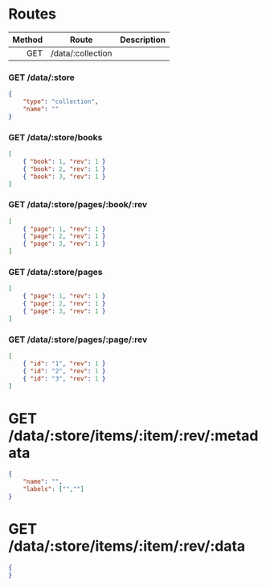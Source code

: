 # Routes

| Method | Route             | Description |
| -----: | ----------------- | ----------- |
|    GET | /data/:collection |

### GET /data/:store

```json
{
    "type": "collection",
    "name": ""
}
```

### GET /data/:store/books

```json
[
    { "book": 1, "rev": 1 }
    { "book": 2, "rev": 1 }
    { "book": 3, "rev": 1 }
]
```

### GET /data/:store/pages/:book/:rev

```json
[
    { "page": 1, "rev": 1 }
    { "page": 2, "rev": 1 }
    { "page": 3, "rev": 1 }
]
```

### GET /data/:store/pages

```json
[
    { "page": 1, "rev": 1 }
    { "page": 2, "rev": 1 }
    { "page": 3, "rev": 1 }
]
```

### GET /data/:store/pages/:page/:rev

```json
[
    { "id": "1", "rev": 1 }
    { "id": "2", "rev": 1 }
    { "id": "3", "rev": 1 }
]
```

# GET /data/:store/items/:item/:rev/:metadata

```json
{
    "name": "",
    "labels": ["",""]
}
```

# GET /data/:store/items/:item/:rev/:data

```json
{
}
```
